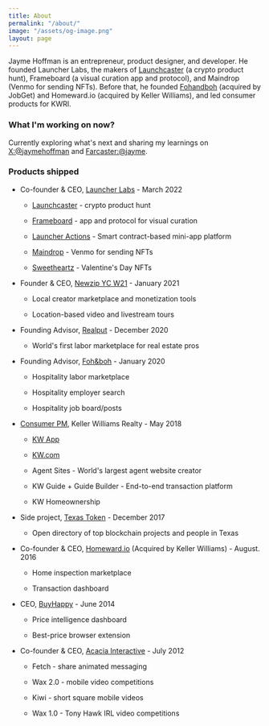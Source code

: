 ```yaml
---
title: About
permalink: "/about/"
image: "/assets/og-image.png"
layout: page
---
```


Jayme Hoffman is an entrepreneur, product designer, and developer. He founded Launcher Labs, the makers of [Launchcaster](https://www.launchcaster.xyz/) (a crypto product hunt), Frameboard (a visual curation app and protocol), and Maindrop (Venmo for sending NFTs). Before that, he founded [Fohandboh](https://fohandboh.com/) (acquired by JobGet) and Homeward.io (acquired by Keller Williams), and led consumer products for KWRI.

### What I'm working on now?

Currently exploring what's next and sharing my learnings on [X:@jaymehoffman](https://x.com/jaymehoffman) and [Farcaster:@jayme](https://warpcast.com/jayme/).

### Products shipped

* Co-founder & CEO, [Launcher Labs](https://www.launcher.xyz/) - March 2022

  * [Launchcaster](https://www.launchcaster.xyz/) - crypto product hunt

  * [Frameboard](https://www.frameboard.com/) - app and protocol for visual curation 

  * [Launcher Actions](https://www.launcher.xyz/create) - Smart contract-based mini-app platform

  * [Maindrop](https://www.maindrop.xyz/) - Venmo for sending NFTs

  * [Sweetheartz](https://www.sweetheartz.xyz/) - Valentine's Day NFTs


* Founder & CEO, [Newzip YC W21](http://newzip.com/) - January 2021

  * Local creator marketplace and monetization tools

  * Location-based video and livestream tours


* Founding Advisor, [Realput](https://www.realput.com/) - December 2020

  * World's first labor marketplace for real estate pros


* Founding Advisor, [Foh&boh](http://fohandboh.com/) - January 2020

  * Hospitality labor marketplace

  * Hospitality employer search

  * Hospitality job board/posts


* [Consumer PM](https://www.linkedin.com/posts/jaymehoffman_make-impact-in-real-estate-check-i-activity-6641050799554256896-f4II), Keller Williams Realty - May 2018

  * [KW App](https://apps.apple.com/us/app/kw-buy-sell-real-estate/id652512924)

  * [KW.com](https://kw.com/)

  * Agent Sites - World's largest agent website creator

  * KW Guide \+ Guide Builder - End-to-end transaction platform

  * KW Homeownership

* Side project, [Texas Token](https://web.archive.org/web/20171223074521/http://texastoken.com/) - December 2017

  * Open directory of top blockchain projects and people in Texas

* Co-founder & CEO, [Homeward.io](https://homeward.io/) (Acquired by Keller Williams) - August. 2016

  * Home inspection marketplace

  * Transaction dashboard

* CEO, [BuyHappy](https://angel.co/buyhappy) - June 2014

  * Price intelligence dashboard

  * Best-price browser extension

* Co-founder & CEO, [Acacia Interactive](https://angel.co/acacia) - July 2012

  * Fetch - share animated messaging

  * Wax 2.0 - mobile video competitions

  * Kiwi - short square mobile videos

  * Wax 1.0 - Tony Hawk IRL video competitions